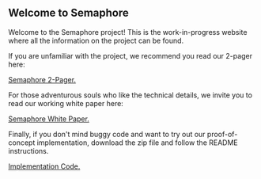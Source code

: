 ## Welcome to Semaphore

Welcome to the Semaphore project! This is the work-in-progress website where all the information on the project can be found.
 
If you are unfamiliar with the project, we recommend you read our 2-pager here:

<a href="https://sirlemmings.github.io/Semaphore/2 pager.pdf" target="_blank">Semaphore 2-Pager.</a>

For those adventurous souls who like the technical details, we invite you to read our working white paper here:

<a href="https://sirlemmings.github.io/Semaphore/Semaphore_v2.1.pdf" target="_blank">Semaphore White Paper.</a>

Finally, if you don't mind buggy code and want to try out our proof-of-concept implementation, download the zip file and follow the README instructions.

<a href="https://github.com/SirLemmings/Semaphore/blob/gh-pages/Semaphore-main.zip?raw=true" target="_blank">Implementation Code.</a>
